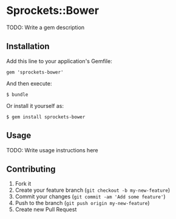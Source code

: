 # Sprockets::Bower

TODO: Write a gem description

## Installation

Add this line to your application's Gemfile:

    gem 'sprockets-bower'

And then execute:

    $ bundle

Or install it yourself as:

    $ gem install sprockets-bower

## Usage

TODO: Write usage instructions here

## Contributing

1. Fork it
2. Create your feature branch (`git checkout -b my-new-feature`)
3. Commit your changes (`git commit -am 'Add some feature'`)
4. Push to the branch (`git push origin my-new-feature`)
5. Create new Pull Request
